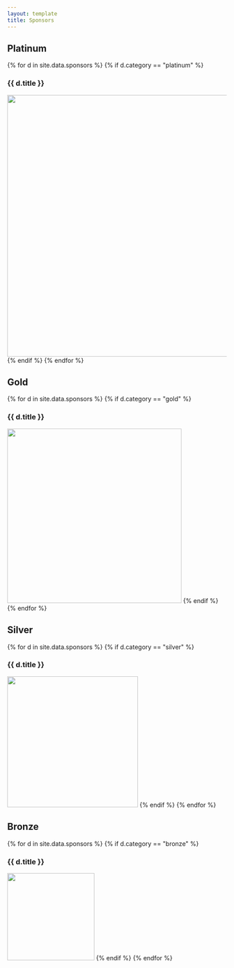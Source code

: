 ```yaml
---
layout: template
title: Sponsors
---
```


<h2 class="sponsor-category">Platinum</h2>
{% for d in site.data.sponsors %}
  {% if d.category == "platinum" %}
  <h3>{{ d.title }}</h3>
  <img src="{{ site.url }}/assets/img/stryke-force/sponsors/{{ d.file }}" width="600px">
  {% endif %}
{% endfor %}

<h2 class="sponsor-category">Gold</h2>
{% for d in site.data.sponsors %}
  {% if d.category == "gold" %}
  <h3>{{ d.title }}</h3>
  <img src="{{ site.url }}/assets/img/stryke-force/sponsors/{{ d.file }}" width="400px">
  {% endif %}
{% endfor %}

<h2 class="sponsor-category">Silver</h2>
{% for d in site.data.sponsors %}
  {% if d.category == "silver" %}
  <h3>{{ d.title }}</h3>
  <img src="{{ site.url }}/assets/img/stryke-force/sponsors/{{ d.file }}" width="300px">
  {% endif %}
{% endfor %}

<h2 class="sponsor-category">Bronze</h2>
{% for d in site.data.sponsors %}
  {% if d.category == "bronze" %}
  <h3>{{ d.title }}</h3>
  <img src="{{ site.url }}/assets/img/stryke-force/sponsors/{{ d.file }}" width="200px">
  {% endif %}
{% endfor %}
